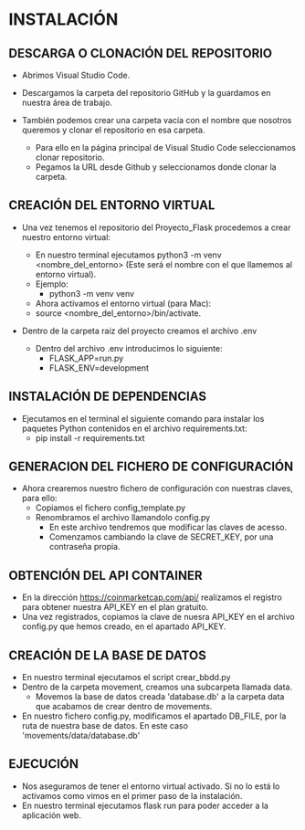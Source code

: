 # INSTALACIÓN

## DESCARGA O CLONACIÓN DEL REPOSITORIO

- Abrimos Visual Studio Code.

- Descargamos la carpeta del repositorio GitHub y la guardamos en nuestra área de trabajo.

- También podemos crear una carpeta vacía con el nombre que nosotros queremos y clonar el repositorio en esa carpeta.
    - Para ello en la página principal de Visual Studio Code seleccionamos clonar repositorio.
    - Pegamos la URL desde Github y seleccionamos donde clonar la carpeta.

## CREACIÓN DEL ENTORNO VIRTUAL

- Una vez tenemos el repositorio del Proyecto_Flask procedemos a crear nuestro entorno virtual:
    - En nuestro terminal ejecutamos python3 -m venv <nombre_del_entorno> (Este será el nombre con el que llamemos al entorno virtual).
    - Ejemplo:
        -  python3 -m venv venv 
    - Ahora activamos el entorno virtual (para Mac):
    - source <nombre_del_entorno>/bin/activate.

- Dentro de la carpeta raiz del proyecto creamos el archivo .env
    - Dentro del archivo .env introducimos lo siguiente:
        - FLASK_APP=run.py
        - FLASK_ENV=development

## INSTALACIÓN DE DEPENDENCIAS

- Ejecutamos en el terminal el siguiente comando para instalar los paquetes Python contenidos en el archivo requirements.txt:
    - pip install -r requirements.txt

## GENERACION DEL FICHERO DE CONFIGURACIÓN

- Ahora crearemos nuestro fichero de configuración con nuestras claves, para ello:
    - Copiamos el fichero config_template.py
    - Renombramos el archivo llamandolo config.py
        - En este archivo tendremos que modificar las claves de acesso.
        - Comenzamos cambiando la clave de SECRET_KEY, por una contraseña propia.

## OBTENCIÓN DEL API CONTAINER

- En la dirección https://coinmarketcap.com/api/ realizamos el registro para obtener nuestra API_KEY en el plan gratuito.
- Una vez registrados, copiamos la clave de nuesra API_KEY en el archivo config.py que hemos creado, en el apartado API_KEY.

## CREACIÓN DE LA BASE DE DATOS

- En nuestro terminal ejecutamos el script crear_bbdd.py
- Dentro de la carpeta movement, creamos una subcarpeta llamada data.
    - Movemos la base de datos creada 'database.db' a la carpeta data que acabamos de crear dentro de movements.
- En nuestro fichero config.py, modificamos el apartado DB_FILE, por la ruta de nuestra base de datos. En este caso 'movements/data/database.db'

## EJECUCIÓN

- Nos aseguramos de tener el entorno virtual activado. Si no lo está lo activamos como vimos en el primer paso de la instalación.
- En nuestro terminal ejecutamos flask run para poder acceder a la aplicación web.
